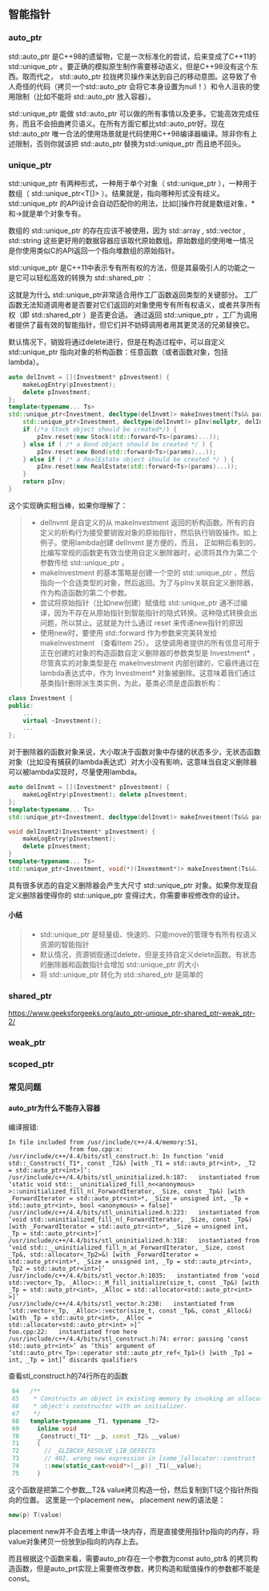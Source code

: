 ## 智能指针

### auto_ptr 

std::auto_ptr 是C++98的遗留物，它是⼀次标准化的尝试，后来变成了C++11的 std::unique_ptr 。要正确的模拟原⽣制作需要移动语义，但是C++98没有这个东西。取而代之， std::auto_ptr 拉拢拷⻉操作来达到⾃⼰的移动意图。这导致了令⼈奇怪的代码（拷贝⼀个std::auto_ptr 会将它本⾝设置为null！）和令⼈沮丧的使⽤限制（比如不能将 std::auto_ptr 放⼊容器）。 

std::unique_ptr 能做 std::auto_ptr 可以做的所有事情以及更多。它能⾼效完成任务，而且不会扭曲拷贝语义。在所有方面它都比std::auto_ptr好。现在 std::auto_ptr 唯⼀合法的使⽤场景就是代码使⽤C++98编译器编译。除非你有上述限制，否则你就该把 std::auto_ptr 替换为std::unique_ptr 而且绝不回头。

### unique_ptr

std::unique_ptr 有两种形式，⼀种用于单个对象（ std::unique_ptr<T> ），⼀种用于数组（ std::unique_ptr<T[]> ）。结果就是，指向哪种形式没有歧义。 std::unique_ptr 的API设计会自动匹配你的⽤法，比如[]操作符就是数组对象，*和->就是单个对象专有。 

数组的 std::unique_ptr 的存在应该不被使⽤，因为 std::array , std::vector , std::string 这些更好⽤的数据容器应该取代原始数组。原始数组的使⽤唯⼀情况是你使用类似C的API返回⼀个指向堆数组的原始指针。 

std::unique_ptr 是C++11中表示专有所有权的方法，但是其最吸引⼈的功能之⼀是它可以轻松高效的转换为 std::shared_ptr ： 

这就是为什么 std::unique_ptr非常适合⽤作工厂函数返回类型的关键部分。 工厂函数无法知道调用者是否要对它们返回的对象使用专有所有权语义，或者共享所有权（即 std::shared_ptr ）是否更合适。 通过返回 std::unique_ptr ，工厂为调用者提供了最有效的智能指针，但它们并不妨碍调用者用其更灵活的兄弟替换它。

默认情况下，销毁将通过delete进⾏，但是在构造过程中，可以自定义 std::unique_ptr 指向对象的析构函数：任意函数（或者函数对象，包括lambda）。 

```c++
auto delInvmt = [](Investment* pInvestment) {
	makeLogEntry(pInvestment); 
	delete pInvestment; 
};
template<typename... Ts> 
std::unique_ptr<Investment, decltype(delInvmt)> makeInvestment(Ts&& params) { 
    std::unique_ptr<Investment, decltype(delInvmt)> pInv(nullptr, delInvmt); 
    if (/*a Stock object should be created*/) { 
    	pInv.reset(new Stock(std::forward<Ts>(params)...)); 
    } else if ( /* a Bond object should be created */ ) { 
		pInv.reset(new Bond(std::forward<Ts>(params)...)); 
	} else if ( /* a RealEstate object should be created */ ) { 
		pInv.reset(new RealEstate(std::forward<Ts>(params)...)); 
	}
	return pInv; 
}
```

这个实现确实相当棒，如果你理解了： 

> * delInvmt 是⾃定义的从 makeInvestment 返回的析构函数。所有的⾃定义的析构⾏为接受要销毁对象的原始指针，然后执⾏销毁操作。如上例⼦。使⽤lambda创建 delInvmt 是⽅便的，而且， 正如稍后看到的，比编写常规的函数更有效当使⽤⾃定义删除器时，必须将其作为第⼆个参数传给 std::unique_ptr 。
> * makeInvestment 的基本策略是创建⼀个空的 std::unique_ptr ，然后指向⼀个合适类型的对象，然后返回。为了与pInv关联⾃定义删除器，作为构造函数的第⼆个参数。
> * 尝试将原始指针（⽐如new创建）赋值给 std::unique_ptr 通不过编译，因为不存在从原始指针到智能指针的隐式转换。这种隐式转换会出问题，所以禁⽌。这就是为什么通过 reset 来传递new指针的原因 
> * 使⽤new时，要使⽤ std::forward 作为参数来完美转发给 makeInvestment （查看Item 25）。 这使调⽤者提供的所有信息可⽤于正在创建的对象的构造函数自定义删除器的参数类型是 Investment* ，尽管真实的对象类型是在 makeInvestment 内部创建的，它最终通过在lambda表达式中，作为 Investment* 对象被删除。这意味着我们通过基类指针删除派生类实例，为此，基类必须是虚函数析构： 

```c++
class Investment { 
public: 
    ... 
    virtual ~Investment(); 
    ... 
};
```

对于删除器的函数对象来说，⼤小取决于函数对象中存储的状态多少，无状态函数对象（比如没有捕获的lambda表达式）对大小没有影响，这意味当⾃定义删除器可以被lambda实现时，尽量使用lambda。

```c++
auto delInvmt = [](Investment* pInvestment) { 
	makeLogEntry(pInvestment); delete pInvestment; 
};
template<typename... Ts> 
std::unique_ptr<Investment, decltype(delInvmt)> makeInvestment(Ts&& params); //返回Investment*的⼤小 

void delInvmt2(Investment* pInvestment) { 
	makeLogEntry(pInvestment); 
    delete pInvestment; 
}
template<typename... Ts> 
std::unique_ptr<Investment, void(*)(Investment*)> makeInvestment(Ts&&... params); //返回Investment*的指针加⾄少⼀个函数指针的⼤小
```

具有很多状态的自定义删除器会产⽣⼤尺⼨ std::unique_ptr 对象。如果你发现⾃定义删除器使得你的 std::unique_ptr 变得过大，你需要审视修改你的设计。

#### 小结

> * std::unique_ptr 是轻量级、快速的、只能move的管理专有所有权语义资源的智能指针 
> * 默认情况，资源销毁通过delete，但是⽀持⾃定义delete函数。有状态的删除器和函数指针会增加 std::unique_ptr 的大小 
> * 将 std::unique_ptr 转化为 std::shared_ptr 是简单的 

### shared_ptr

https://www.geeksforgeeks.org/auto_ptr-unique_ptr-shared_ptr-weak_ptr-2/

### weak_ptr

### scoped_ptr 

### 常见问题

#### auto_ptr为什么不能存入容器

编译报错: 

```
In file included from /usr/include/c++/4.4/memory:51,
                 from foo.cpp:x:
/usr/include/c++/4.4/bits/stl_construct.h: In function ‘void std::_Construct(_T1*, const _T2&) [with _T1 = std::auto_ptr<int>, _T2 = std::auto_ptr<int>]’:
/usr/include/c++/4.4/bits/stl_uninitialized.h:187:   instantiated from ‘static void std::__uninitialized_fill_n<<anonymous> >::uninitialized_fill_n(_ForwardIterator, _Size, const _Tp&) [with _ForwardIterator = std::auto_ptr<int>*, _Size = unsigned int, _Tp = std::auto_ptr<int>, bool <anonymous> = false]’
/usr/include/c++/4.4/bits/stl_uninitialized.h:223:   instantiated from ‘void std::uninitialized_fill_n(_ForwardIterator, _Size, const _Tp&) [with _ForwardIterator = std::auto_ptr<int>*, _Size = unsigned int, _Tp = std::auto_ptr<int>]’
/usr/include/c++/4.4/bits/stl_uninitialized.h:318:   instantiated from ‘void std::__uninitialized_fill_n_a(_ForwardIterator, _Size, const _Tp&, std::allocator<_Tp2>&) [with _ForwardIterator = std::auto_ptr<int>*, _Size = unsigned int, _Tp = std::auto_ptr<int>, _Tp2 = std::auto_ptr<int>]’
/usr/include/c++/4.4/bits/stl_vector.h:1035:   instantiated from ‘void std::vector<_Tp, _Alloc>::_M_fill_initialize(size_t, const _Tp&) [with _Tp = std::auto_ptr<int>, _Alloc = std::allocator<std::auto_ptr<int> >]’
/usr/include/c++/4.4/bits/stl_vector.h:230:   instantiated from ‘std::vector<_Tp, _Alloc>::vector(size_t, const _Tp&, const _Alloc&) [with _Tp = std::auto_ptr<int>, _Alloc = std::allocator<std::auto_ptr<int> >]’
foo.cpp:22:   instantiated from here
/usr/include/c++/4.4/bits/stl_construct.h:74: error: passing ‘const std::auto_ptr<int>’ as ‘this’ argument of ‘std::auto_ptr<_Tp>::operator std::auto_ptr_ref<_Tp1>() [with _Tp1 = int, _Tp = int]’ discards qualifiers
```

查看stl_construct.h的74行所在的函数

```c++
 64   /**
 65    * Constructs an object in existing memory by invoking an allocated
 66    * object's constructor with an initializer.
 67    */
 68   template<typename _T1, typename _T2>
 69     inline void
 70     _Construct(_T1* __p, const _T2& __value)
 71     {
 72       // _GLIBCXX_RESOLVE_LIB_DEFECTS
 73       // 402. wrong new expression in [some_]allocator::construct
 74       ::new(static_cast<void*>(__p)) _T1(__value);
 75     }
```

这个函数是把第二个参数__T2& value拷贝构造一份，然后复制到T1这个指针所指向的位置。 这里是一个placement new。 placement new的语法是：

```cpp
new(p) T(value)
```

placement new并不会去堆上申请一块内存，而是直接使用指针p指向的内存，将value对象拷贝一份放到p指向的内存上去。

而且根据这个函数来看，需要auto_ptr存在一个参数为const auto_ptr& 的拷贝构造函数，但是auto_prt实现上需要修改参数，拷贝构造和赋值操作的参数都不能是const。